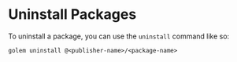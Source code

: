 # Uninstall Packages

To uninstall a package, you can use the `uninstall` command like so:
```
golem uninstall @<publisher-name>/<package-name>
```
